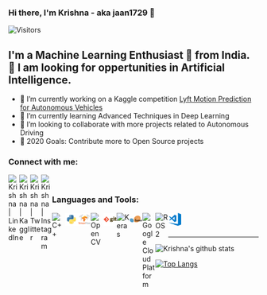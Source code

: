 ### Hi there, I'm Krishna - aka jaan1729 👋

![Visitors](https://komarev.com/ghpvc/?username=jaan1729&color=orange)


## I'm a Machine Learning Enthusiast 🚀 from India. 🔭 I am looking for oppertunities in Artificial Intelligence.

- 🔭 I’m currently working on a Kaggle competition [Lyft Motion Prediction for Autonomous Vehicles](https://www.kaggle.com/c/lyft-motion-prediction-autonomous-vehicles/overview)
- 🌱 I’m currently learning Advanced Techniques in Deep Learning 
- 👯 I’m looking to collaborate with more projects related to Autonomous Driving
- 🥅 2020 Goals: Contribute more to Open Source projects


### Connect with me:
[<img align="left" alt="Krishna | LinkedIn" width="22px" src="https://cdn.jsdelivr.net/npm/simple-icons@v3/icons/linkedin.svg" />](https://www.linkedin.com/in/krishnanjana-reddy-gangireddy/)
[<img align="left" alt="Krishna | Kaggle" width="22px" src="https://cdn.jsdelivr.net/npm/simple-icons@v3/icons/kaggle.svg" />](https://www.kaggle.com/jaangk)
[<img align="left" alt="Krishna | Twitter" width="22px" src="https://cdn.jsdelivr.net/npm/simple-icons@v3/icons/twitter.svg" />](https://twitter.com/jaan9620)
[<img align="left" alt="Krishna | Instagram" width="22px" src="https://cdn.jsdelivr.net/npm/simple-icons@v3/icons/instagram.svg" />](https://www.instagram.com/krishh_na.g/)

<br />

### Languages and Tools:


<img align="left" alt="C++" width="26px" src="https://cdn.jsdelivr.net/npm/simple-icons@v3/icons/cplusplus.svg" />
<img align="left" alt="Python" width="26px" src="https://raw.githubusercontent.com/github/explore/80688e429a7d4ef2fca1e82350fe8e3517d3494d/topics/python/python.png" />
<img align="left" alt="Tensorflow" width="26px" src="https://raw.githubusercontent.com/github/explore/80688e429a7d4ef2fca1e82350fe8e3517d3494d/topics/tensorflow/tensorflow.png" />
<img align="left" alt="OpenCV" width="26px" src="https://avatars1.githubusercontent.com/u/5009934?s=200&v=4" />
<img align="left" alt="Git" width="26px" src="https://raw.githubusercontent.com/github/explore/80688e429a7d4ef2fca1e82350fe8e3517d3494d/topics/git/git.png" />
<img align="left" alt="Keras" width="26px" src="https://avatars2.githubusercontent.com/u/34455048?s=200&v=4" />
<img align="left" alt="scikit-learn" width="26px" src="https://raw.githubusercontent.com/github/explore/80688e429a7d4ef2fca1e82350fe8e3517d3494d/topics/scikit-learn/scikit-learn.png" />
<img align="left" alt="Google Cloud Platform" width="26px" src="https://avatars0.githubusercontent.com/u/2810941?s=200&v=4" />
<img align="left" alt="ROS2" width="26px" src="https://avatars1.githubusercontent.com/u/3979232?s=200&v=4" />
<img align="left" alt="Visual Studio Code" width="26px" src="https://raw.githubusercontent.com/github/explore/80688e429a7d4ef2fca1e82350fe8e3517d3494d/topics/visual-studio-code/visual-studio-code.png" />

<br />
<br />

---


![Krishna's github stats](https://github-readme-stats.vercel.app/api?username=jaan1729&show_icons=true&theme=radical&count_private=true)

[![Top Langs](https://github-readme-stats.vercel.app/api/top-langs/?username=jaan1729&layout=compact&theme=radical)](https://github.com/jaan1729/github-readme-stats)

